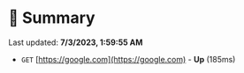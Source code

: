 # 📖 Summary
Last updated: **7/3/2023, 1:59:55 AM**

- `GET` [https://google.com](https://google.com) - **Up** (185ms)

